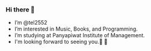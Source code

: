 ### Hi there 👋
- I’m @tel2552 
- I’m interested in Music, Books, and Programming. 
- I’m studying at Panyapiwat Institute of Management.
- I'm looking forward to seeing you.💞️ 👋
<!--
**tel2552/tel2552** is a ✨ _special_ ✨ repository because its `README.md` (this file) appears on your GitHub profile.

Here are some ideas to get you started:

- 🔭 I’m currently working on ...
- 🌱 I’m currently learning ...
- 👯 I’m looking to collaborate on ...
- 🤔 I’m looking for help with ...
- 💬 Ask me about ...
- 📫 How to reach me: ...
- 😄 Pronouns: ...
- ⚡ Fun fact: ...
-->
